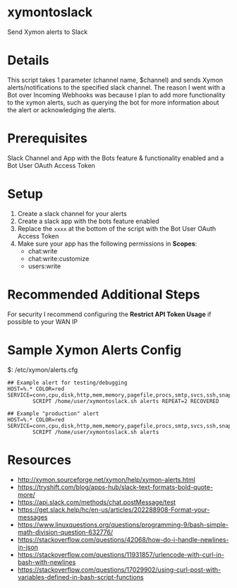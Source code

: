 # xymontoslack
Send Xymon alerts to Slack

# Details
This script takes 1 parameter (channel name, $channel) and sends Xymon alerts/notifications to the specified slack channel. The reason I went with a Bot over Incoming Webhooks was because I plan to add more functionality to the xymon alerts, such as querying the bot for more information about the alert or acknowledging the alerts.

# Prerequisites
Slack Channel and App with the Bots feature & functionality enabled and a Bot User OAuth Access Token

# Setup
1. Create a slack channel for your alerts
2. Create a slack app with the bots feature enabled
3. Replace the `xxxx` at the bottom of the script with the Bot User OAuth Access Token
4. Make sure your app has the following permissions in **Scopes**:
	- chat:write
	- chat:write:customize
	- users:write
	
# Recommended Additional Steps
For security I recommend configuring the **Restrict API Token Usage** if possible to your WAN IP

# Sample Xymon Alerts Config
$: /etc/xymon/alerts.cfg
```
## Example alert for testing/debugging
HOST=%.* COLOR=red SERVICE=conn,cpu,disk,http,mem,memory,pagefile,procs,smtp,svcs,ssh,snapshots
        SCRIPT /home/user/xymontoslack.sh alerts REPEAT=2 RECOVERED

## Example "production" alert
HOST=%.* COLOR=red SERVICE=conn,cpu,disk,http,mem,memory,pagefile,procs,smtp,svcs,ssh,snapshots
        SCRIPT /home/user/xymontoslack.sh alerts
```

# Resources
- http://xymon.sourceforge.net/xymon/help/xymon-alerts.html
- https://tryshift.com/blog/apps-hub/slack-text-formats-bold-quote-more/
- https://api.slack.com/methods/chat.postMessage/test
- https://get.slack.help/hc/en-us/articles/202288908-Format-your-messages
- https://www.linuxquestions.org/questions/programming-9/bash-simple-math-division-question-632776/
- https://stackoverflow.com/questions/42068/how-do-i-handle-newlines-in-json
- https://stackoverflow.com/questions/11931857/urlencode-with-curl-in-bash-with-newlines
- https://stackoverflow.com/questions/17029902/using-curl-post-with-variables-defined-in-bash-script-functions
